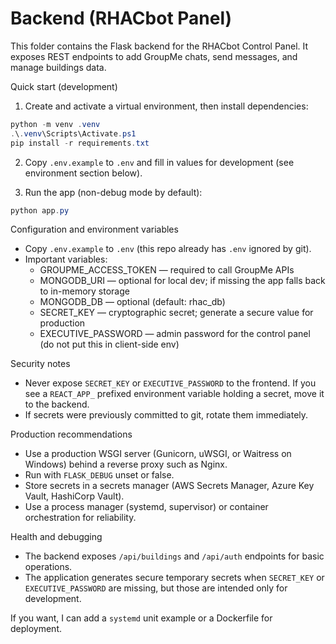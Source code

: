 # Backend (RHACbot Panel)

This folder contains the Flask backend for the RHACbot Control Panel. It exposes REST endpoints to add GroupMe chats, send messages, and manage buildings data.

Quick start (development)

1. Create and activate a virtual environment, then install dependencies:

```powershell
python -m venv .venv
.\.venv\Scripts\Activate.ps1
pip install -r requirements.txt
```

2. Copy `.env.example` to `.env` and fill in values for development (see environment section below).

3. Run the app (non-debug mode by default):

```powershell
python app.py
```

Configuration and environment variables

- Copy `.env.example` to `.env` (this repo already has `.env` ignored by git).
- Important variables:
  - GROUPME_ACCESS_TOKEN — required to call GroupMe APIs
  - MONGODB_URI — optional for local dev; if missing the app falls back to in-memory storage
  - MONGODB_DB — optional (default: rhac_db)
  - SECRET_KEY — cryptographic secret; generate a secure value for production
  - EXECUTIVE_PASSWORD — admin password for the control panel (do not put this in client-side env)

Security notes

- Never expose `SECRET_KEY` or `EXECUTIVE_PASSWORD` to the frontend. If you see a `REACT_APP_` prefixed environment variable holding a secret, move it to the backend.
- If secrets were previously committed to git, rotate them immediately.

Production recommendations

- Use a production WSGI server (Gunicorn, uWSGI, or Waitress on Windows) behind a reverse proxy such as Nginx.
- Run with `FLASK_DEBUG` unset or false.
- Store secrets in a secrets manager (AWS Secrets Manager, Azure Key Vault, HashiCorp Vault).
- Use a process manager (systemd, supervisor) or container orchestration for reliability.

Health and debugging

- The backend exposes `/api/buildings` and `/api/auth` endpoints for basic operations.
- The application generates secure temporary secrets when `SECRET_KEY` or `EXECUTIVE_PASSWORD` are missing, but those are intended only for development.

If you want, I can add a `systemd` unit example or a Dockerfile for deployment.
